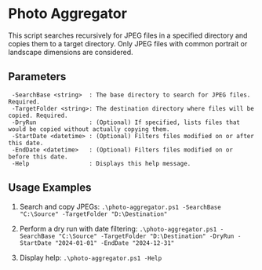 # Photo Aggregator

This script searches recursively for JPEG files in a specified directory and copies them to a target directory.
Only JPEG files with common portrait or landscape dimensions are considered.
    
## Parameters

```
 -SearchBase <string>  : The base directory to search for JPEG files. Required.
 -TargetFolder <string>: The destination directory where files will be copied. Required.
 -DryRun               : (Optional) If specified, lists files that would be copied without actually copying them.
 -StartDate <datetime> : (Optional) Filters files modified on or after this date.
 -EndDate <datetime>   : (Optional) Filters files modified on or before this date.
 -Help                 : Displays this help message.
```

## Usage Examples

  1. Search and copy JPEGs:
       `.\photo-aggregator.ps1 -SearchBase "C:\Source" -TargetFolder "D:\Destination"`

  2. Perform a dry run with date filtering:
     `.\photo-aggregator.ps1 -SearchBase "C:\Source" -TargetFolder "D:\Destination" -DryRun -StartDate "2024-01-01" -EndDate "2024-12-31"`

  3. Display help:
       `.\photo-aggregator.ps1 -Help`
